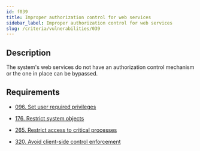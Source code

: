 ```yaml
---
id: f039
title: Improper authorization control for web services
sidebar_label: Improper authorization control for web services
slug: /criteria/vulnerabilities/039
---
```


## Description

The system's web services do not have
an authorization control mechanism
or the one in place can be bypassed.

## Requirements

- [096. Set user required privileges](/criteria/requirements/096)

- [176. Restrict system objects](/criteria/requirements/176)

- [265. Restrict access to critical processes](/criteria/requirements/265)

- [320. Avoid client-side control enforcement](/criteria/requirements/320)
